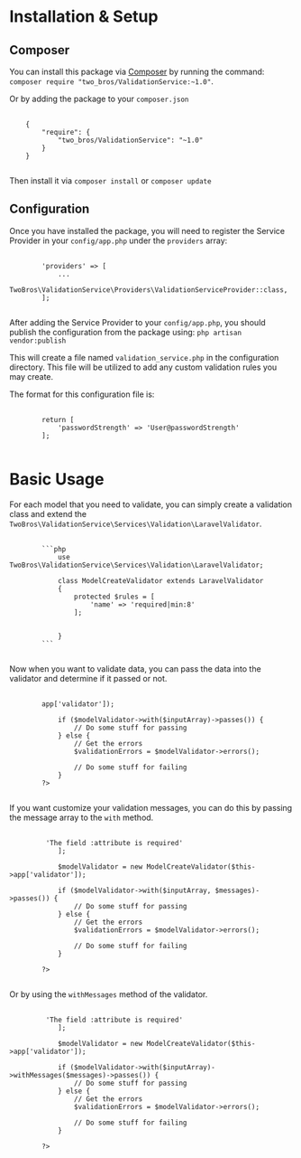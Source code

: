# Installation & Setup

## Composer
You can install this package via <a href="getcomposer.org">Composer</a> by running the command: `composer require "two_bros/ValidationService:~1.0"`.

Or by adding the package to your `composer.json`
<pre>
    <code>
    {
        "require": {
            "two_bros/ValidationService": "~1.0"
        }
    }
    </code>
</pre>

Then install it via `composer install` or `composer update`

## Configuration
Once you have installed the package, you will need to register the Service Provider in your `config/app.php` under the `providers` array:
<pre>
    <code>
        'providers' => [
            ...
            TwoBros\ValidationService\Providers\ValidationServiceProvider::class,
        ];
    </code>
</pre>

After adding the Service Provider to your `config/app.php`, you should publish the configuration from the package using: `php artisan vendor:publish`

This will create a file named `validation_service.php` in the configuration directory. This file will be utilized to add any custom validation rules you may create.

The format for this configuration file is:
<pre>
    <code>
        return [
            'passwordStrength' => 'User@passwordStrength'
        ];
    </code>
</pre>

# Basic Usage

For each model that you need to validate, you can simply create a validation class and extend the `TwoBros\ValidationService\Services\Validation\LaravelValidator`.

<pre>
    <code>
        ```php
            use TwoBros\ValidationService\Services\Validation\LaravelValidator;
            
            class ModelCreateValidator extends LaravelValidator
            {
                protected $rules = [
                    'name' => 'required|min:8'
                ];
                
                
            }
        ```
    </code>
</pre>

Now when you want to validate data, you can pass the data into the validator and determine if it passed or not.

<pre>
    <code>
        <?php
            $modelValidator = new ModelCreateValidator($this->app['validator']);
            
            if ($modelValidator->with($inputArray)->passes()) {
                // Do some stuff for passing
            } else {
                // Get the errors
                $validationErrors = $modelValidator->errors();
                
                // Do some stuff for failing
            }
        ?>
    </code>
</pre>

If you want customize your validation messages, you can do this by passing the message array to the `with` method.

<pre>
    <code>
        <?php
            $messages = [
                'required' => 'The field :attribute is required'
            ];
            
            $modelValidator = new ModelCreateValidator($this->app['validator']);
            
            if ($modelValidator->with($inputArray, $messages)->passes()) {
                // Do some stuff for passing
            } else {
                // Get the errors
                $validationErrors = $modelValidator->errors();
                
                // Do some stuff for failing
            }
            
        ?>
    </code>
</pre>

Or by using the `withMessages` method of the validator.

<pre>
    <code>
        <?php
            $messages = [
                'required' => 'The field :attribute is required'
            ];
            
            $modelValidator = new ModelCreateValidator($this->app['validator']);
            
            if ($modelValidator->with($inputArray)->withMessages($messages)->passes()) {
                // Do some stuff for passing
            } else {
                // Get the errors
                $validationErrors = $modelValidator->errors();
                
                // Do some stuff for failing
            }
            
        ?>
    </code>
</pre>

